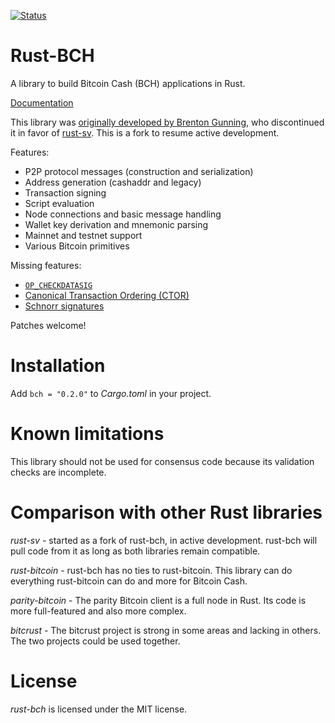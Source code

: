 [![Status](https://travis-ci.org/haplo/rust-bch.png?branch=master)](https://travis-ci.org/haplo/rust-bch)

# Rust-BCH

A library to build Bitcoin Cash (BCH) applications in Rust.

[Documentation](https://docs.rs/bch/)

This library was [originally developed by Brenton
Gunning](https://github.com/brentongunning/rust-bch/), who discontinued it in favor of
[rust-sv](https://github.com/brentongunning/rust-sv). This is a fork to resume active development.


Features:

* P2P protocol messages (construction and serialization)
* Address generation (cashaddr and legacy)
* Transaction signing
* Script evaluation
* Node connections and basic message handling
* Wallet key derivation and mnemonic parsing
* Mainnet and testnet support
* Various Bitcoin primitives

Missing features:

* [`OP_CHECKDATASIG`](https://github.com/haplo/rust-bch/issues/2)
* [Canonical Transaction Ordering (CTOR)](https://github.com/haplo/rust-bch/issues/3)
* [Schnorr signatures](https://github.com/haplo/rust-bch/issues/4)

Patches welcome!

# Installation

Add ```bch = "0.2.0"``` to *Cargo.toml* in your project.

# Known limitations

This library should not be used for consensus code because its validation checks are incomplete.

# Comparison with other Rust libraries

*rust-sv* - started as a fork of rust-bch, in active development. rust-bch will pull code from it as
long as both libraries remain compatible.

*rust-bitcoin* - rust-bch has no ties to rust-bitcoin. This library can do everything rust-bitcoin
can do and more for Bitcoin Cash.

*parity-bitcoin* - The parity Bitcoin client is a full node in Rust. Its code is more full-featured
and also more complex.

*bitcrust* - The bitcrust project is strong in some areas and lacking in others. The two projects
could be used together.

# License

*rust-bch* is licensed under the MIT license.
